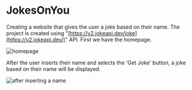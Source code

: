 # JokesOnYou
Creating a website that gives the user a joke based on their name.
The project is created using "[https://v2.jokeapi.dev/joke](https://v2.jokeapi.dev/)" API.
First we have the homepage.

![homepage](https://github.com/user-attachments/assets/24ed5f0e-028b-4438-9b95-5c89ba640cd5)

After the user inserts their name and selects the 'Get Joke' button, a joke based on their name will be displayed.

![after inserting a name](https://github.com/user-attachments/assets/d2804b36-4c04-4919-a87c-84861b0052f4)
